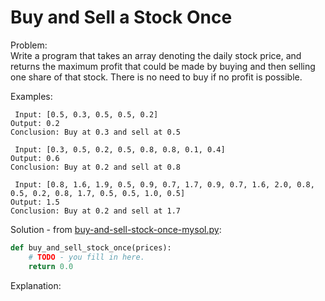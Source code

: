 # Buy and Sell a Stock Once  
  
Problem:  
Write a program that takes an array denoting the daily stock price, and returns the maximum profit that could be made by buying and then selling one share of that stock. There is no need to buy if no profit is possible.   
    
Examples:  
```  
 Input: [0.5, 0.3, 0.5, 0.5, 0.2]	
Output: 0.2	
Conclusion: Buy at 0.3 and sell at 0.5

 Input: [0.3, 0.5, 0.2, 0.5, 0.8, 0.8, 0.1, 0.4]
Output: 0.6	
Conclusion: Buy at 0.2 and sell at 0.8

 Input: [0.8, 1.6, 1.9, 0.5, 0.9, 0.7, 1.7, 0.9, 0.7, 1.6, 2.0, 0.8, 0.5, 0.2, 0.8, 1.7, 0.5, 0.5, 1.0, 0.5]
Output: 1.5	
Conclusion: Buy at 0.2 and sell at 1.7
```  
    
Solution - from [buy-and-sell-stock-once-mysol.py](buy-and-sell-stock-once-mysol.py):  
```python
def buy_and_sell_stock_once(prices):
    # TODO - you fill in here.
    return 0.0
```    
  
Explanation:  
  
